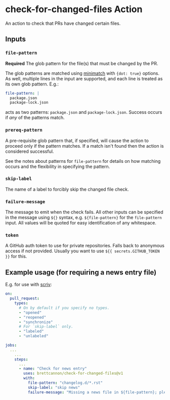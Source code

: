# check-for-changed-files Action

An action to check that PRs have changed certain files.

## Inputs

### `file-pattern`

**Required** The glob pattern for the file(s) that must be changed by the PR.

The glob patterns are matched using
[minimatch](https://www.npmjs.com/package/minimatch) with `{dot: true}` options.
As well, multiple lines in the input are supported, and each line is treated
as its own glob pattern. E.g.:

```yaml
file-pattern: |
  package.json
  package-lock.json
```

acts as two patterns: `package.json` and `package-lock.json`. Success occurs if
_any_ of the patterns match.

### `prereq-pattern`

A pre-requisite glob pattern that, if specified, will cause the action to proceed
only if the pattern matches. If a match isn't found then the action is considered
successful.

See the notes about patterns for `file-pattern` for details on how matching
occurs and the flexibility in specifying the pattern.

### `skip-label`

The name of a label to forcibly skip the changed file check.

### `failure-message`

The message to emit when the check fails. All other inputs can be specified in
the message using `${}` syntax, e.g. `${file-pattern}` for the `file-pattern`
input. All values will be quoted for easy identification of any whitespace.

### `token`

A GitHub auth token to use for private repositories. Falls back to anonymous access if
not provided. Usually you want to use `${{ secrets.GITHUB_TOKEN }}` for this.

## Example usage (for requiring a news entry file)

E.g. for use with [scriv](https://scriv.readthedocs.io/):

```yaml
on:
  pull_request:
    types:
      # On by default if you specify no types.
      - "opened"
      - "reopened"
      - "synchronize"
      # For `skip-label` only.
      - "labeled"
      - "unlabeled"

jobs:
  ...
    ...
    steps:
      ...
      - name: "Check for news entry"
        uses: brettcannon/check-for-changed-files@v1
        with:
          file-pattern: "changelog.d/*.rst"
          skip-label: "skip news"
          failure-message: "Missing a news file in ${file-pattern}; please add one or apply the ${skip-label} label to the pull request"
```
